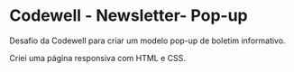 # Codewell - Newsletter- Pop-up

Desafio da Codewell para criar um modelo pop-up de boletim informativo.

Criei uma página responsiva com HTML e CSS.
